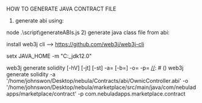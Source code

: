 HOW TO GENERATE JAVA CONTRACT FILE


1) generate abi using: 

[//]: # ()
      node .\script\generateABIs.js
2) generate java class file from abi:

[//]: # ()
      install web3j cli   --> https://github.com/web3j/web3j-cli

setx JAVA_HOME -m "C:\_jdk12.0"


[//]: # ()
      web3j generate solidity [-hV] [-jt] [-st] -a=<abiFile> [-b=<binFile>] -o=<destinationFileDir> -p=<packageName>
[//]: # ()
      web3j generate solidity -a '/home/johnswon/Desktop/nebula/Contracts/abi/OwnicController.abi' -o '/home/johnswon/Desktop/nebula/marketplace/src/main/java/com/nebuladapps/marketplace/contract' -p com.nebuladapps.marketplace.contract